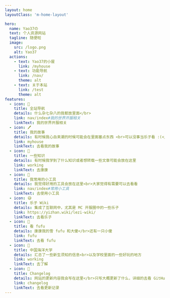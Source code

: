 ```yaml
---
layout: home
layoutClass: 'm-home-layout'

hero:
  name: Yao37の
  text: 个人资源网站
  tagline: 随便啦
  image:
    src: /logo.png
    alt: Yao37
  actions:
    - text: Yao37的小屋
      link: /myhouse
    - text: 功能导航
      link: /nav/
      theme: alt
    - text: 关于本站
      link: /test
      theme: alt
features:
  - icon: 📕
    title: 全站导航
    details: 什么杂七杂八的我都放里面</br>
    link: nav/index#我的世界开服相关
    linkText: 我的世界开服相关
  - icon: 🖊
    title: 我的故事
    details: 有时候我心血来潮的时候可能会在里面塞点东西 <br>可以没事当乐子看 :(</br>
    link: myhouse
    linkText: 去看我的故事
  - icon: 🤔
    title: 一些知识
    details: 有时候我学到了什么知识或者想转载一些文章可能会放在这里
    link: working
    linkText: 去康康
  - icon: 🔧
    title: 我常用的小工具
    details: 我觉得好用的工具会放在这里<br>大家觉得有需要可以去看看
    link: nav/index#常用小工具
    linkText: 去使用小工具
  - icon: 😅
    title: 乐子 Wiki
    details: 集成了互联网中，尤其是 MC 开服圈中的一些乐子
    link: https://yizhan.wiki/lezi-wiki/
    linkText: 去看乐子
  - icon: 🍚
    title: 看 fufu
    details: 康康我的雪 fufu 和大傻</br>还有一只小傻
    link: fufu
    linkText: 去看 fufu
  - icon: 🏫
    title: 中国海洋大学
    details: 汇总了一些新生须知的信息<br>以及学校里面的一些好玩的地方
    link: working
    linkText: 去了解
  - icon: 🧰
    title: Changelog
    details: 网站的更新内容我会写在这里</br>只写大概更新了什么，详细的去看 GitHub 里面的 commit
    link: changelog
    linkText: 去看更新记录
---
```


<style>
/*爱的魔力转圈圈*/
.m-home-layout .image-src:hover {
  transform: translate(-50%, -50%) rotate(666turn);
  transition: transform 59s 1s cubic-bezier(0.3, 0, 0.8, 1);
}

.m-home-layout .details small {
  opacity: 0.8;
}

.m-home-layout .bottom-small {
  display: block;
  margin-top: 2em;
  text-align: right;
}
</style>
